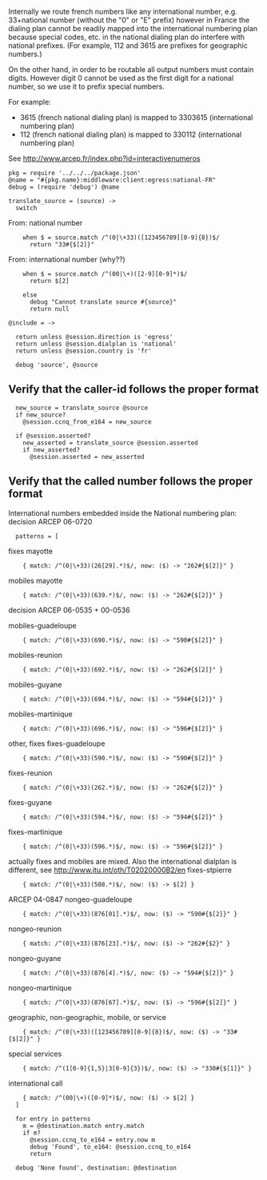 Internally we route french numbers like any international number,
e.g. 33+national number (without the "0" or "E" prefix)
however in France the dialing plan cannot be readily mapped into
the international numbering plan because special codes, etc. in the
national dialing plan do interfere with national prefixes.
(For example, 112 and 3615 are prefixes for geographic numbers.)

On the other hand, in order to be routable all output numbers must
contain digits. However digit 0 cannot be used as the first digit
for a national number, so we use it to prefix special numbers.

For example:
* 3615 (french national dialing plan) is mapped to 3303615 (international numbering plan)
* 112 (french national dialing plan) is mapped to 330112 (international numbering plan)

See http://www.arcep.fr/index.php?id=interactivenumeros

    pkg = require '../../../package.json'
    @name = "#{pkg.name}:middleware:client:egress:national-FR"
    debug = (require 'debug') @name

    translate_source = (source) ->
      switch

From: national number

        when $ = source.match /^(0|\+33)([123456789][0-9]{8})$/
          return "33#{$[2]}"

From: international number (why??)

        when $ = source.match /^(00|\+)([2-9][0-9]*)$/
          return $[2]

        else
          debug "Cannot translate source #{source}"
          return null

    @include = ->

      return unless @session.direction is 'egress'
      return unless @session.dialplan is 'national'
      return unless @session.country is 'fr'

      debug 'source', @source

Verify that the caller-id follows the proper format
---------------------------------------------------

      new_source = translate_source @source
      if new_source?
        @session.ccnq_from_e164 = new_source

      if @session.asserted?
        new_asserted = translate_source @session.asserted
        if new_asserted?
          @session.asserted = new_asserted

Verify that the called number follows the proper format
-------------------------------------------------------

International numbers embedded inside the National numbering plan:
decision ARCEP 06-0720

      patterns = [

fixes mayotte

        { match: /^(0|\+33)(26[29].*)$/, now: ($) -> "262#{$[2]}" }

mobiles mayotte

        { match: /^(0|\+33)(639.*)$/, now: ($) -> "262#{$[2]}" }

decision ARCEP 06-0535 + 00-0536

mobiles-guadeloupe

        { match: /^(0|\+33)(690.*)$/, now: ($) -> "590#{$[2]}" }

mobiles-reunion

        { match: /^(0|\+33)(692.*)$/, now: ($) -> "262#{$[2]}" }

mobiles-guyane

        { match: /^(0|\+33)(694.*)$/, now: ($) -> "594#{$[2]}" }

mobiles-martinique

        { match: /^(0|\+33)(696.*)$/, now: ($) -> "596#{$[2]}" }

other, fixes
fixes-guadeloupe

        { match: /^(0|\+33)(590.*)$/, now: ($) -> "590#{$[2]}" }

fixes-reunion

        { match: /^(0|\+33)(262.*)$/, now: ($) -> "262#{$[2]}" }

fixes-guyane

        { match: /^(0|\+33)(594.*)$/, now: ($) -> "594#{$[2]}" }

fixes-martinique

        { match: /^(0|\+33)(596.*)$/, now: ($) -> "596#{$[2]}" }

actually fixes and mobiles are mixed. Also the international dialplan is different, see http://www.itu.int/oth/T02020000B2/en
fixes-stpierre

        { match: /^(0|\+33)(508.*)$/, now: ($) -> $[2] }

ARCEP 04-0847
nongeo-guadeloupe

        { match: /^(0|\+33)(876[01].*)$/, now: ($) -> "590#{$[2]}" }

nongeo-reunion

        { match: /^(0|\+33)(876[23].*)$/, now: ($) -> "262#{$2}" }

nongeo-guyane

        { match: /^(0|\+33)(876[4].*)$/, now: ($) -> "594#{$[2]}" }

nongeo-martinique

        { match: /^(0|\+33)(876[67].*)$/, now: ($) -> "596#{$[2]}" }

geographic, non-geographic, mobile, or service

        { match: /^(0|\+33)([123456789][0-9]{8})$/, now: ($) -> "33#{$[2]}" }

special services

        { match: /^(1[0-9]{1,5}|3[0-9]{3})$/, now: ($) -> "330#{$[1]}" }

international call

        { match: /^(00|\+)([0-9]*)$/, now: ($) -> $[2] }
      ]

      for entry in patterns
        m = @destination.match entry.match
        if m?
          @session.ccnq_to_e164 = entry.now m
          debug 'Found', to_e164: @session.ccnq_to_e164
          return

      debug 'None found', destination: @destination
